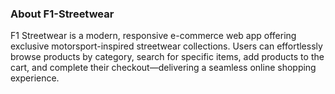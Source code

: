 ### About F1-Streetwear
F1 Streetwear is a modern, responsive e-commerce web app offering exclusive motorsport-inspired streetwear collections.
Users can effortlessly browse products by category, search for specific items, add products to the cart, and complete their checkout—delivering a seamless online shopping experience.

